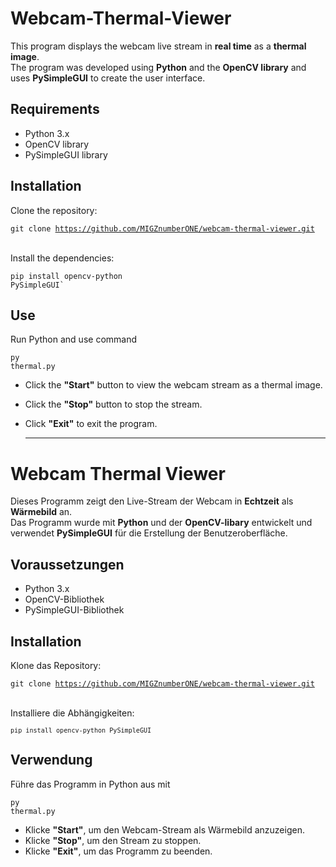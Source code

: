 # Webcam-Thermal-Viewer
This program displays the webcam live stream in **real time** as a **thermal image**. 
<br>The program was developed using **Python** and the **OpenCV library** and uses **PySimpleGUI** to create the user interface.

## Requirements
- Python 3.x
- OpenCV library
- PySimpleGUI library

## Installation
Clone the repository:
<br><pre><code>git clone https://github.com/MIGZnumberONE/webcam-thermal-viewer.git</code></pre>
<br>Install the dependencies: 
<br><pre><code>pip install opencv-python PySimpleGUI`</code></pre>

## Use
Run Python and use command
<br><pre><code>py thermal.py</code></pre> 
- Click the **"Start"** button to view the webcam stream as a thermal image.
- Click the **"Stop"** button to stop the stream.
- Click **"Exit"** to exit the program.

  ---

# Webcam Thermal Viewer
Dieses Programm zeigt den Live-Stream der Webcam in **Echtzeit** als **Wärmebild** an. 
<br>Das Programm wurde mit **Python** und der **OpenCV-libary** entwickelt und verwendet **PySimpleGUI** für die Erstellung der Benutzeroberfläche.

## Voraussetzungen
- Python 3.x
- OpenCV-Bibliothek
- PySimpleGUI-Bibliothek

## Installation
Klone das Repository: 
<br><pre><code>git clone https://github.com/MIGZnumberONE/webcam-thermal-viewer.git</code></pre>
<br>Installiere die Abhängigkeiten: 
<br><pre><code>`pip install opencv-python PySimpleGUI`</code></pre>

## Verwendung
Führe das Programm in Python aus mit 
<br><pre><code>py thermal.py</code></pre>  
- Klicke **"Start"**, um den Webcam-Stream als Wärmebild anzuzeigen. 
- Klicke **"Stop"**, um den Stream zu stoppen. 
- Klicke **"Exit"**, um das Programm zu beenden.
